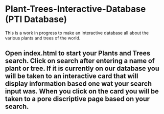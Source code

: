 # Plant-Trees-Interactive-Database (PTI Database)
This is a work in progress to make an interactive database all about the various plants and trees of the world.

## Open index.html to start your Plants and Trees search. Click on search after entering a name of plant or tree. If it is currently on our database you will be taken to an interactive card that will display information based one wat your search input was. When you click on the card you will be taken to a pore discriptive page based on your search.

